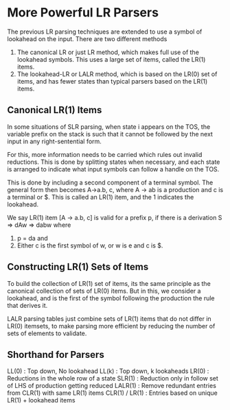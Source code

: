 # More Powerful LR Parsers

The previous LR parsing techniques are extended to use a symbol of lookahead on the input. There are two different methods
1. The canonical LR or just LR method, which makes full use of the lookahead symbols. This uses a large set of items, called the LR(1) items.
2. The lookahead-LR or LALR method, which is based on the LR(0) set of items, and has fewer states than typical parsers based on the LR(1) items.

## Canonical LR(1) Items

In some situations of SLR parsing, when state i appears on the TOS, the variable prefix on the stack is such that it cannot be followed by the next input in any right-sentential form.

For this, more information needs to be carried which rules out invalid reductions. This is done by splitting states when necessary, and each state is arranged to indicate what input symbols can follow a handle on the TOS.

This is done by including a second component of a terminal symbol. The general form then becomes A->a.b, c, where A -> ab is a production and c is a terminal or $. This is called an LR(1) item, and the 1 indicates the lookahead.

We say LR(1) item [A -> a.b, c] is valid for a prefix p, if there is a derivation S => dAw => dabw where
1. p = da and
2. Either c is the first symbol of w, or w is e and c is $.

## Constructing LR(1) Sets of Items

To build the collection of LR(1) set of items, its the same principle as the canonical collection of sets of LR(0) items. But in this, we consider a lookahead, and is the first of the symbol following the production the rule that derives it.

LALR parsing tables just combine sets of LR(1) items that do not differ in LR(0) itemsets, to make parsing more efficient by reducing the number of sets of elements to validate.

## Shorthand for Parsers

LL(0) : Top down, No lookahead 
LL(k) : Top down, k lookaheads
LR(0) : Reductions in the whole row of a state
SLR(1) : Reduction only in follow set of LHS of production getting reduced
LALR(1) : Remove redundant entries from CLR(1) with same LR(1) items
CLR(1) / LR(1) : Entries based on unique LR(1) + lookahead items